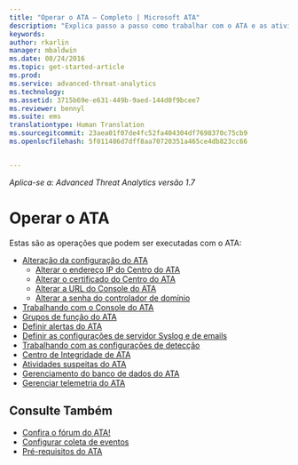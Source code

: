 ```yaml
---
title: "Operar o ATA – Completo | Microsoft ATA"
description: "Explica passo a passo como trabalhar com o ATA e as atividades diárias."
keywords: 
author: rkarlin
manager: mbaldwin
ms.date: 08/24/2016
ms.topic: get-started-article
ms.prod: 
ms.service: advanced-threat-analytics
ms.technology: 
ms.assetid: 3715b69e-e631-449b-9aed-144d0f9bcee7
ms.reviewer: bennyl
ms.suite: ems
translationtype: Human Translation
ms.sourcegitcommit: 23aea01f07de4fc52fa404304df7698370c75cb9
ms.openlocfilehash: 5f011486d7dff8aa70720351a465ce4db823cc66


---
```


*Aplica-se a: Advanced Threat Analytics versão 1.7*



# Operar o ATA

Estas são as operações que podem ser executadas com o ATA:

- [Alteração da configuração do ATA](modifying-ata-configuration.md)
  - [Alterar o endereço IP do Centro do ATA](modifying-ata-config-centerip.md)
  - [Alterar o certificado do Centro do ATA](modifying-ata-config-centercert.md)
  - [Alterar a URL do Console do ATA](modifying-ata-config-consoleurl.md)
  - [Alterar a senha do controlador de domínio](modifying-ata-config-dcpassword.md)
- [Trabalhando com o Console do ATA](working-with-ata-console.md)
- [Grupos de função do ATA](ata-role-groups.md)
- [Definir alertas do ATA](setting-ata-alerts.md)
- [Definir as configurações de servidor Syslog e de emails](setting-syslog-email-server-settings.md)
- [Trabalhando com as configurações de detecção](working-with-detection-settings.md)
- [Centro de Integridade de ATA](ata-health-center.md)
- [Atividades suspeitas do ATA](working-with-suspicious-activities.md)
- [Gerenciamento do banco de dados do ATA](ata-database-management.md)
- [Gerenciar telemetria do ATA](manage-telemetry-settings.md)


## Consulte Também

- [Confira o fórum do ATA!](https://aka.ms/ata-forum)
- [Configurar coleta de eventos](configure-event-collection.md)
- [Pré-requisitos do ATA](/advanced-threat-analytics/plan-design/ata-prerequisites)




<!--HONumber=Aug16_HO5-->


